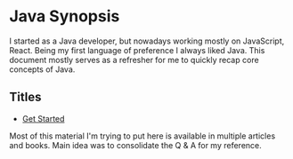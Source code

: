 # Java Synopsis

I started as a Java developer, but nowadays working mostly on JavaScript, React. Being my first language of preference I always liked Java. This document mostly serves as a refresher for me to quickly recap core concepts of Java.

## Titles
* [Get Started](getting-started/README.md)

Most of this material I'm trying to put here is available in multiple articles and books. Main idea was to consolidate the Q & A for my reference.
